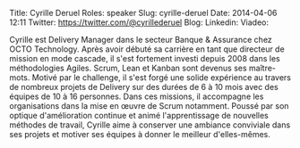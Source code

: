 Title: Cyrille Deruel
Roles: speaker
Slug: cyrille-deruel
Date: 2014-04-06 12:11
Twitter: ‎https://twitter.com/@cyrillederuel
Blog: 
Linkedin:
Viadeo: 

Cyrille est Delivery Manager dans le secteur Banque & Assurance chez OCTO Technology. Après avoir débuté sa carrière en tant que directeur de mission en mode cascade, il s'est fortement investi depuis 2008 dans les méthodologies Agiles. Scrum, Lean et Kanban sont devenus ses maître-mots.
Motivé par le challenge, il s'est forgé une solide expérience au travers de nombreux projets de Delivery sur des durées de 6 à 10 mois avec des équipes de 10 à 16 personnes. Dans ces missions, il accompagne les organisations dans la mise en œuvre de Scrum notamment.
Poussé par son optique d'amélioration continue et animé l'apprentissage de nouvelles méthodes de travail, Cyrille aime à conserver une ambiance conviviale dans ses projets et motiver ses équipes à donner le meilleur d'elles-mêmes.
